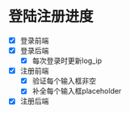 # 登陆注册进度

- [x] 登录前端
- [x] 登录后端
  - [x] 每次登录时更新log_ip
- [x] 注册前端
  - [x] 验证每个输入框非空
  - [x] 补全每个输入框placeholder
- [x] 注册后端
